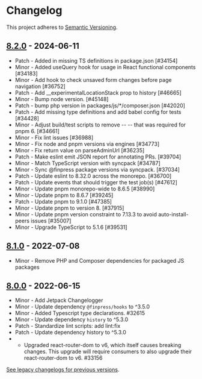 # Changelog 

This project adheres to [Semantic Versioning](https://semver.org/spec/v2.0.0.html).

## [8.2.0](https://www.npmjs.com/package/@fincommerce/navigation/v/8.2.0) - 2024-06-11 

-   Patch - Added in missing TS definitions in package.json [#34154]
-   Minor - Added useQuery hook for usage in React functional components [#34183]
-   Minor - Add hook to check unsaved form changes before page navigation [#36752]
-   Patch - Add __experimentalLocationStack prop to history [#46665]
-   Minor - Bump node version. [#45148]
-   Patch - bump php version in packages/js/*/composer.json [#42020]
-   Patch - Add missing type definitions and add babel config for tests [#34428]
-   Minor - Adjust build/test scripts to remove -- -- that was required for pnpm 6. [#34661]
-   Minor - Fix lint issues [#36988]
-   Minor - Fix node and pnpm versions via engines [#34773]
-   Minor - Fix return value on parseAdminUrl [#36235]
-   Patch - Make eslint emit JSON report for annotating PRs. [#39704]
-   Minor - Match TypeScript version with syncpack [#34787]
-   Minor - Sync @finpress package versions via syncpack. [#37034]
-   Patch - Update eslint to 8.32.0 across the monorepo. [#36700]
-   Patch - Update events that should trigger the test job(s) [#47612]
-   Minor - Update pnpm monorepo-wide to 8.6.5 [#38990]
-   Minor - Update pnpm to 8.6.7 [#39245]
-   Patch - Update pnpm to 9.1.0 [#47385]
-   Minor - Update pnpm to version 8. [#37915]
-   Minor - Update pnpm version constraint to 7.13.3 to avoid auto-install-peers issues [#35007]
-   Minor - Upgrade TypeScript to 5.1.6 [#39531]

## [8.1.0](https://www.npmjs.com/package/@fincommerce/navigation/v/8.1.0) - 2022-07-08 

-   Minor - Remove PHP and Composer dependencies for packaged JS packages

## [8.0.0](https://www.npmjs.com/package/@fincommerce/navigation/v/8.0.0) - 2022-06-15 

-   Minor - Add Jetpack Changelogger
-   Minor - Update dependency `@finpress/hooks` to ^3.5.0
-   Minor - Added Typescript type declarations. #32615
-   Minor - Update dependency `history` to ^5.3.0
-   Patch - Standardize lint scripts: add lint:fix
-   Patch - Update dependency history to ^5.3.0
-    - Upgraded react-router-dom to v6, which itself causes breaking changes. This upgrade will require consumers to also upgrade their react-router-dom to v6. #33156

[See legacy changelogs for previous versions](https://github.com/dieselfox1/fincommerce/blob/68581955106947918d2b17607a01bdfdf22288a9/packages/js/navigation/CHANGELOG.md).
